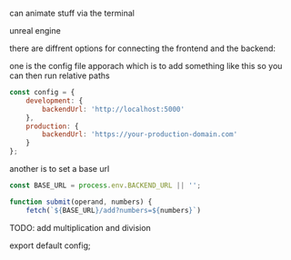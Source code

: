 can animate stuff via the terminal 

unreal engine 


there are diffrent options for connecting the frontend and the backend: 


one is the config file apporach  which is to add something like this so you can then run relative paths 
```js
const config = {
    development: {
        backendUrl: 'http://localhost:5000'
    },
    production: {
        backendUrl: 'https://your-production-domain.com'
    }
};
```
another is to set a base url 
```js
const BASE_URL = process.env.BACKEND_URL || '';

function submit(operand, numbers) {
    fetch(`${BASE_URL}/add?numbers=${numbers}`)
```


TODO: add multiplication and division


export default config;
